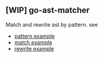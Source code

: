 ## [WIP] go-ast-matcher

Match and rewrite ast by pattern. see

- [pattern example](./example_test.go)
- [match example](./match_test.go)
- [rewrite example](./rewrite_test.go)
